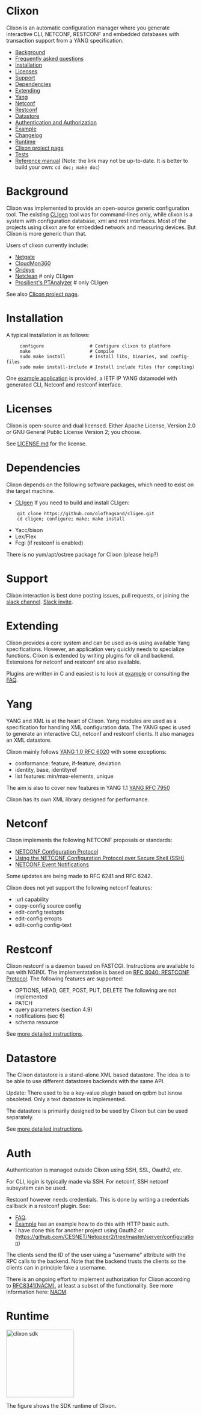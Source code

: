 # Clixon

Clixon is an automatic configuration manager where you generate
interactive CLI, NETCONF, RESTCONF and embedded databases with
transaction support from a YANG specification.

  * [Background](#background)
  * [Frequently asked questions](doc/FAQ.md)
  * [Installation](#installation)
  * [Licenses](#licenses)
  * [Support](#support)
  * [Dependencies](#dependencies)
  * [Extending](#extending)
  * [Yang](#yang)
  * [Netconf](#netconf)
  * [Restconf](#restconf)
  * [Datastore](datastore/README.md)
  * [Authentication and Authorization](#auth)
  * [Example](example/)
  * [Changelog](CHANGELOG.md)
  * [Runtime](#runtime)
  * [Clixon project page](http://www.clicon.org)
  * [Tests](test/)
  * [Reference manual](http://www.clicon.org/doxygen/index.html) (Note: the link may not be up-to-date. It is better to build your own: `cd doc; make doc`)
  
Background
==========

Clixon was implemented to provide an open-source generic configuration
tool. The existing [CLIgen](http://www.cligen.se) tool was for command-lines only, while clixon is a system with configuration database, xml and rest interfaces. Most of the projects using clixon are for embedded network and measuring devices. But Clixon is more generic than that.

Users of clixon currently include:
  * [Netgate](https://www.netgate.com)
  * [CloudMon360](http://cloudmon360.com)
  * [Grideye](http://hagsand.se/grideye)	
  * [Netclean](https://www.netclean.com/solutions/whitebox) # only CLIgen
  * [Prosilient's PTAnalyzer](https://prosilient.com) # only CLIgen

See also [Clicon project page](http://clicon.org).

Installation
============
A typical installation is as follows:
```
     configure	       	       # Configure clixon to platform
     make                      # Compile
     sudo make install         # Install libs, binaries, and config-files
     sudo make install-include # Install include files (for compiling)
```

One [example application](example/README.md) is provided, a IETF IP YANG datamodel with
generated CLI, Netconf and restconf interface.

Licenses
========
Clixon is open-source and dual licensed. Either Apache License, Version 2.0 or GNU
General Public License Version 2; you choose.

See [LICENSE.md](LICENSE.md) for the license.

Dependencies
============
Clixon depends on the following software packages, which need to exist on the target machine.
- [CLIgen](http://www.cligen.se) If you need to build and install CLIgen: 
```
    git clone https://github.com/olofhagsand/cligen.git
    cd cligen; configure; make; make install
```
- Yacc/bison
- Lex/Flex
- Fcgi (if restconf is enabled)

There is no yum/apt/ostree package for Clixon (please help?)

Support
=======
Clixon interaction is best done posting issues, pull requests, or joining the
[slack channel](https://clixondev.slack.com).
[Slack invite](https://join.slack.com/t/clixondev/shared_invite/enQtMzI3OTM4MzA3Nzk3LTA3NWM4OWYwYWMxZDhiYTNhNjRkNjQ1NWI1Zjk5M2JjMDk4MTUzMTljYTZiYmNhODkwMDI2ZTkyNWU3ZWMyN2U). 

Extending
=========
Clixon provides a core system and can be used as-is using available
Yang specifications.  However, an application very quickly needs to
specialize functions.  Clixon is extended by writing
plugins for cli and backend. Extensions for netconf and restconf
are also available.

Plugins are written in C and easiest is to look at
[example](example/README.md) or consulting the [FAQ](doc/FAQ.md).

Yang
====

YANG and XML is at the heart of Clixon.  Yang modules are used as a
specification for handling XML configuration data. The YANG spec is
used to generate an interactive CLI, netconf and restconf clients. It
also manages an XML datastore.

Clixon mainly follows [YANG 1.0 RFC 6020](https://www.rfc-editor.org/rfc/rfc6020.txt) with some exceptions:
- conformance: feature, if-feature, deviation
- identity, base, identityref
- list features: min/max-elements, unique

The aim is also to cover new features in YANG 1.1 [YANG RFC 7950](https://www.rfc-editor.org/rfc/rfc7950.txt)

Clixon has its own XML library designed for performance.

Netconf
=======
Clixon implements the following NETCONF proposals or standards:
- [NETCONF Configuration Protocol](http://www.rfc-base.org/txt/rfc-4741.txt)
- [Using the NETCONF Configuration Protocol over Secure Shell (SSH)](http://www.rfc-base.org/txt/rfc-4742.txt)
- [NETCONF Event Notifications](http://www.rfc-base.org/txt/rfc-5277.txt)

Some updates are being made to RFC 6241 and RFC 6242. 

Clixon does not yet support the following netconf features:

- :url capability
- copy-config source config
- edit-config testopts 
- edit-config erropts
- edit-config config-text

Restconf
========
Clixon restconf is a daemon based on FASTCGI. Instructions are available to
run with NGINX.
The implementatation is based on [RFC 8040: RESTCONF Protocol](https://tools.ietf.org/html/rfc8040).
The following features are supported:
- OPTIONS, HEAD, GET, POST, PUT, DELETE
The following are not implemented
- PATCH
- query parameters (section 4.9)
- notifications (sec 6)
- schema resource

See [more detailed instructions](apps/restconf/README.md).

Datastore
=========
The Clixon datastore is a stand-alone XML based datastore. The idea is
to be able to use different datastores backends with the same
API.

Update: There used to be a key-value plugin based on qdbm but isnow obsoleted. Only a text datastore is implemented.

The datastore is primarily designed to be used by Clixon but can be used
separately.

See [more detailed instructions](datastore/README.md).

Auth
====

Authentication is managed outside Clixon using SSH, SSL, Oauth2, etc.

For CLI, login is typically made via SSH. For netconf, SSH netconf
subsystem can be used. 
  
Restconf however needs credentials.  This is done by writing a credentials callback in a restconf plugin. See:
  * [FAQ](doc/FAQ.md#how-do-i-write-an-authentication-callback).
  * [Example](example/README.md) has an example how to do this with HTTP basic auth.
  * I have done this for another project using Oauth2 or (https://github.com/CESNET/Netopeer2/tree/master/server/configuration)

The clients send the ID of the user using a "username" attribute with
the RPC calls to the backend. Note that the backend trusts the clients
so the clients can in principle fake a username.

There is an ongoing effort to implement authorization for Clixon
according to [RFC8341(NACM)](https://tools.ietf.org/html/rfc8341), at
least a subset of the functionality. See more information here:
[NACM](README_NACM.md).


Runtime
=======

<img src="doc/clixon_example_sdk.png" alt="clixon sdk" style="width: 180px;"/>

The figure shows the SDK runtime of Clixon.

